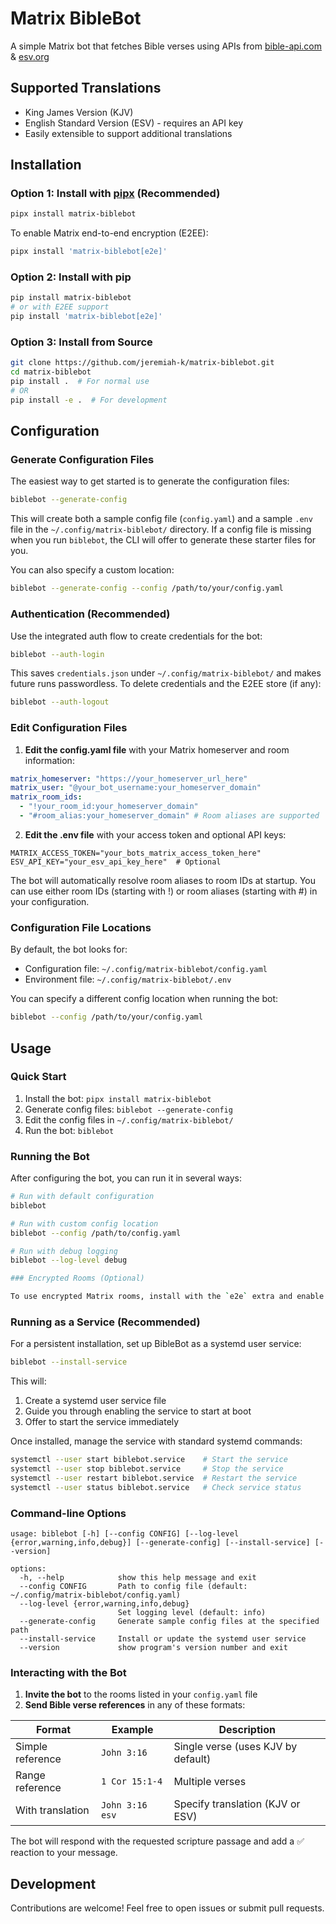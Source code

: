 # Matrix BibleBot

A simple Matrix bot that fetches Bible verses using APIs from [bible-api.com](https://bible-api.com) & [esv.org](https://api.esv.org/)

## Supported Translations

- King James Version (KJV)
- English Standard Version (ESV) - requires an API key
- Easily extensible to support additional translations

## Installation

### Option 1: Install with [pipx](https://pypa.github.io/pipx/) (Recommended)

```bash
pipx install matrix-biblebot
```

To enable Matrix end-to-end encryption (E2EE):

```bash
pipx install 'matrix-biblebot[e2e]'
```

### Option 2: Install with pip

```bash
pip install matrix-biblebot
# or with E2EE support
pip install 'matrix-biblebot[e2e]'
```

### Option 3: Install from Source

```bash
git clone https://github.com/jeremiah-k/matrix-biblebot.git
cd matrix-biblebot
pip install .  # For normal use
# OR
pip install -e .  # For development
```

## Configuration

### Generate Configuration Files

The easiest way to get started is to generate the configuration files:

```bash
biblebot --generate-config
```

This will create both a sample config file (`config.yaml`) and a sample `.env` file in the `~/.config/matrix-biblebot/` directory.
If a config file is missing when you run `biblebot`, the CLI will offer to generate these starter files for you.

You can also specify a custom location:

```bash
biblebot --generate-config --config /path/to/your/config.yaml
```

### Authentication (Recommended)

Use the integrated auth flow to create credentials for the bot:

```bash
biblebot --auth-login
```

This saves `credentials.json` under `~/.config/matrix-biblebot/` and makes future runs passwordless. To delete credentials and the E2EE store (if any):

```bash
biblebot --auth-logout
```

### Edit Configuration Files

1. **Edit the config.yaml file** with your Matrix homeserver and room information:

```yaml
matrix_homeserver: "https://your_homeserver_url_here"
matrix_user: "@your_bot_username:your_homeserver_domain"
matrix_room_ids:
  - "!your_room_id:your_homeserver_domain"
  - "#room_alias:your_homeserver_domain" # Room aliases are supported
```

2. **Edit the .env file** with your access token and optional API keys:

```env
MATRIX_ACCESS_TOKEN="your_bots_matrix_access_token_here"
ESV_API_KEY="your_esv_api_key_here"  # Optional
```

The bot will automatically resolve room aliases to room IDs at startup. You can use either room IDs (starting with !) or room aliases (starting with #) in your configuration.

### Configuration File Locations

By default, the bot looks for:

- Configuration file: `~/.config/matrix-biblebot/config.yaml`
- Environment file: `~/.config/matrix-biblebot/.env`

You can specify a different config location when running the bot:

```bash
biblebot --config /path/to/your/config.yaml
```

## Usage

### Quick Start

1. Install the bot: `pipx install matrix-biblebot`
2. Generate config files: `biblebot --generate-config`
3. Edit the config files in `~/.config/matrix-biblebot/`
4. Run the bot: `biblebot`

### Running the Bot

After configuring the bot, you can run it in several ways:

```bash
# Run with default configuration
biblebot

# Run with custom config location
biblebot --config /path/to/config.yaml

# Run with debug logging
biblebot --log-level debug

### Encrypted Rooms (Optional)

To use encrypted Matrix rooms, install with the `e2e` extra and enable E2EE in config. See docs/E2EE.md for a full guide.
```

### Running as a Service (Recommended)

For a persistent installation, set up BibleBot as a systemd user service:

```bash
biblebot --install-service
```

This will:

1. Create a systemd user service file
2. Guide you through enabling the service to start at boot
3. Offer to start the service immediately

Once installed, manage the service with standard systemd commands:

```bash
systemctl --user start biblebot.service    # Start the service
systemctl --user stop biblebot.service     # Stop the service
systemctl --user restart biblebot.service  # Restart the service
systemctl --user status biblebot.service   # Check service status
```

### Command-line Options

```text
usage: biblebot [-h] [--config CONFIG] [--log-level {error,warning,info,debug}] [--generate-config] [--install-service] [--version]

options:
  -h, --help            show this help message and exit
  --config CONFIG       Path to config file (default: ~/.config/matrix-biblebot/config.yaml)
  --log-level {error,warning,info,debug}
                        Set logging level (default: info)
  --generate-config     Generate sample config files at the specified path
  --install-service     Install or update the systemd user service
  --version             show program's version number and exit
```

### Interacting with the Bot

1. **Invite the bot** to the rooms listed in your `config.yaml` file
2. **Send Bible verse references** in any of these formats:

| Format           | Example         | Description                        |
| ---------------- | --------------- | ---------------------------------- |
| Simple reference | `John 3:16`     | Single verse (uses KJV by default) |
| Range reference  | `1 Cor 15:1-4`  | Multiple verses                    |
| With translation | `John 3:16 esv` | Specify translation (KJV or ESV)   |

The bot will respond with the requested scripture passage and add a ✅ reaction to your message.

## Development

Contributions are welcome! Feel free to open issues or submit pull requests.
